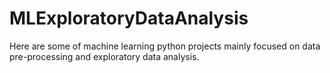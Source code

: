 # MLExploratoryDataAnalysis
Here are some of machine learning python projects mainly focused on data pre-processing and exploratory data analysis.
